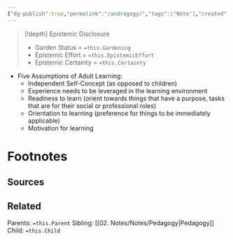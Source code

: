 ```yaml
---
{"dg-publish":true,"permalink":"/androgogy/","tags":["Note"],"created":"2024-07-03T13:06:40.617-03:00","updated":"2024-07-03T13:07:52.798-03:00"}
---
```


>[!depth] Epistemic Disclosure
>- Garden Status =  `=this.Gardening`
>- Epistemic Effort =  `=this.EpistemicEffort`
>- Epistemic Certainty =  `=this.Certainty`

- Five Assumptions of Adult Learning: 
	- Independent Self-Concept (as opposed to children)
	- Experience needs to be leveraged in the learning environment
	- Readiness to learn (orient towards things that have a purpose, tasks that are for their social or professional roles)
	- Orientation to learning (preference for things to be immediately applicable)
	- Motivation for learning



# Footnotes

## Sources

## Related
Parents: `=this.Parent`
Sibling: [[02. Notes/Notes/Pedagogy\|Pedagogy]]
Child: `=this.Child`
